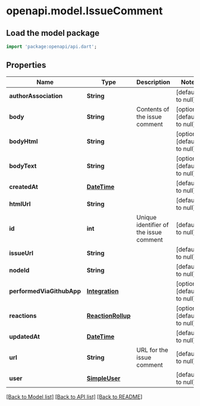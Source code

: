 # openapi.model.IssueComment

## Load the model package
```dart
import 'package:openapi/api.dart';
```

## Properties
Name | Type | Description | Notes
------------ | ------------- | ------------- | -------------
**authorAssociation** | **String** |  | [default to null]
**body** | **String** | Contents of the issue comment | [optional] [default to null]
**bodyHtml** | **String** |  | [optional] [default to null]
**bodyText** | **String** |  | [optional] [default to null]
**createdAt** | [**DateTime**](DateTime.md) |  | [default to null]
**htmlUrl** | **String** |  | [default to null]
**id** | **int** | Unique identifier of the issue comment | [default to null]
**issueUrl** | **String** |  | [default to null]
**nodeId** | **String** |  | [default to null]
**performedViaGithubApp** | [**Integration**](Integration.md) |  | [optional] [default to null]
**reactions** | [**ReactionRollup**](ReactionRollup.md) |  | [optional] [default to null]
**updatedAt** | [**DateTime**](DateTime.md) |  | [default to null]
**url** | **String** | URL for the issue comment | [default to null]
**user** | [**SimpleUser**](SimpleUser.md) |  | [default to null]

[[Back to Model list]](../README.md#documentation-for-models) [[Back to API list]](../README.md#documentation-for-api-endpoints) [[Back to README]](../README.md)


